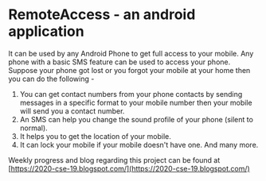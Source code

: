 # RemoteAccess - an android application

It can be used by any Android Phone to get full access to your mobile. Any phone with a basic SMS feature can be used to access your phone. Suppose your phone got lost or you forgot your mobile at your home then you can do the following -

1) You can get contact numbers from your phone contacts by sending messages in a specific format to your mobile number then your mobile will send you a contact number.
2) An SMS can help you change the sound profile of your phone (silent to normal).
3) It helps you to get the location of your mobile.
4) It can lock your mobile if your mobile doesn't have one. And many more.

Weekly progress and blog regarding this project can be found at [https://2020-cse-19.blogspot.com/](https://2020-cse-19.blogspot.com/)
